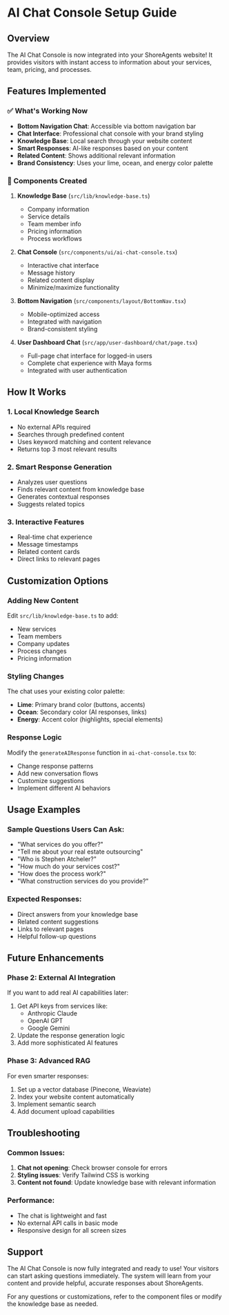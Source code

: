 # AI Chat Console Setup Guide

## Overview
The AI Chat Console is now integrated into your ShoreAgents website! It provides visitors with instant access to information about your services, team, pricing, and processes.

## Features Implemented

### ✅ What's Working Now
- **Bottom Navigation Chat**: Accessible via bottom navigation bar
- **Chat Interface**: Professional chat console with your brand styling
- **Knowledge Base**: Local search through your website content
- **Smart Responses**: AI-like responses based on your content
- **Related Content**: Shows additional relevant information
- **Brand Consistency**: Uses your lime, ocean, and energy color palette

### 🔧 Components Created
1. **Knowledge Base** (`src/lib/knowledge-base.ts`)
   - Company information
   - Service details
   - Team member info
   - Pricing information
   - Process workflows

2. **Chat Console** (`src/components/ui/ai-chat-console.tsx`)
   - Interactive chat interface
   - Message history
   - Related content display
   - Minimize/maximize functionality

3. **Bottom Navigation** (`src/components/layout/BottomNav.tsx`)
   - Mobile-optimized access
   - Integrated with navigation
   - Brand-consistent styling

4. **User Dashboard Chat** (`src/app/user-dashboard/chat/page.tsx`)
   - Full-page chat interface for logged-in users
   - Complete chat experience with Maya forms
   - Integrated with user authentication

## How It Works

### 1. Local Knowledge Search
- No external APIs required
- Searches through predefined content
- Uses keyword matching and content relevance
- Returns top 3 most relevant results

### 2. Smart Response Generation
- Analyzes user questions
- Finds relevant content from knowledge base
- Generates contextual responses
- Suggests related topics

### 3. Interactive Features
- Real-time chat experience
- Message timestamps
- Related content cards
- Direct links to relevant pages

## Customization Options

### Adding New Content
Edit `src/lib/knowledge-base.ts` to add:
- New services
- Team members
- Company updates
- Process changes
- Pricing information

### Styling Changes
The chat uses your existing color palette:
- **Lime**: Primary brand color (buttons, accents)
- **Ocean**: Secondary color (AI responses, links)
- **Energy**: Accent color (highlights, special elements)

### Response Logic
Modify the `generateAIResponse` function in `ai-chat-console.tsx` to:
- Change response patterns
- Add new conversation flows
- Customize suggestions
- Implement different AI behaviors

## Usage Examples

### Sample Questions Users Can Ask:
- "What services do you offer?"
- "Tell me about your real estate outsourcing"
- "Who is Stephen Atcheler?"
- "How much do your services cost?"
- "How does the process work?"
- "What construction services do you provide?"

### Expected Responses:
- Direct answers from your knowledge base
- Related content suggestions
- Links to relevant pages
- Helpful follow-up questions

## Future Enhancements

### Phase 2: External AI Integration
If you want to add real AI capabilities later:
1. Get API keys from services like:
   - Anthropic Claude
   - OpenAI GPT
   - Google Gemini
2. Update the response generation logic
3. Add more sophisticated AI features

### Phase 3: Advanced RAG
For even smarter responses:
1. Set up a vector database (Pinecone, Weaviate)
2. Index your website content automatically
3. Implement semantic search
4. Add document upload capabilities

## Troubleshooting

### Common Issues:
1. **Chat not opening**: Check browser console for errors
2. **Styling issues**: Verify Tailwind CSS is working
3. **Content not found**: Update knowledge base with relevant information

### Performance:
- The chat is lightweight and fast
- No external API calls in basic mode
- Responsive design for all screen sizes

## Support

The AI Chat Console is now fully integrated and ready to use! Your visitors can start asking questions immediately. The system will learn from your content and provide helpful, accurate responses about ShoreAgents.

For any questions or customizations, refer to the component files or modify the knowledge base as needed.

